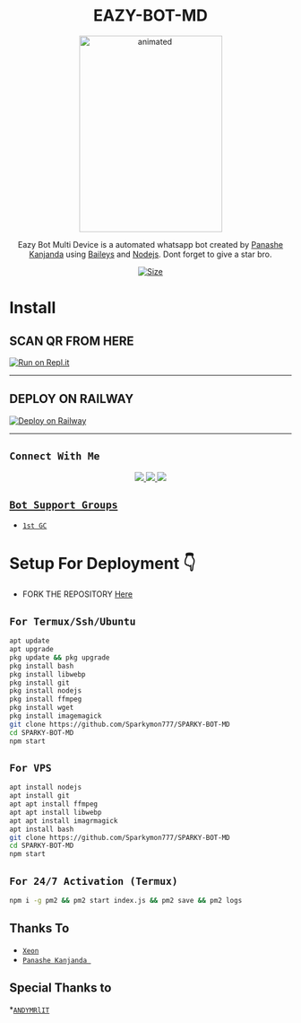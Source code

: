 

<h1 align="center">EAZY-BOT-MD<br></h1>
<p align="center">
<img src="https://i.imgur.com/u9RfIfy.jpeg" alt="animated" width="255" height="350" />
</p>

<p align="center">
Eazy Bot Multi Device is a automated whatsapp bot created by <a href="https://github.com/Sparkymon777" target="_blank">Panashe Kanjanda</a> using <a href="https://github.com/adiwajshing/Baileys" target="_blank">Baileys</a> and <a href="https://github.com/nodejs" target="_blank">Nodejs</a>. Dont forget to give a star bro.
</p>

<p align="center">
<a href="https://youtu.be/u7mArDtlTZk"><img title="Size" src="https://img.shields.io/badge/Tutorial-Video-green"></a>
</p>

# Install

## SCAN QR FROM HERE

[![Run on Repl.it](https://repl.it/badge/github/Sparkymon777/SPARKY-BOT-MD)](https://replit.com/@Sparkymon777/SPARKY-BOT-Ultra?v=output%20only=1&lite=1#index.js)



----------

<p align="center">



</p>

## DEPLOY ON RAILWAY 

[![Deploy on Railway](https://railway.app/button.svg)](https://railway.app/new)



-------

## ```Connect With Me```
<p align="center">
<a href="https://wa.me/917012984396"><img src="https://img.shields.io/badge/Contact SPARKY-25D366?style=for-the-badge&logo=whatsapp&logoColor=white" />
<a href="https://chat.whatsapp.com/JTUrdnOziKD44ScoBoggmh"><img src="https://img.shields.io/badge/Join Official GC-25D366?style=for-the-badge&logo=whatsapp&logoColor=white" />
<a href="https://youtube.com/@sparkymon777"><img src="https://img.shields.io/badge/Subscribe SPARKY'S CHANNEL-ff0000?style=for-the-badge&logo=youtube&logoColor=ff000000&link=https://www.youtube.com/c/BOTINDO" /><br>
</p>


## ```Bot Support Groups```

- [`1st GC`](https://chat.whatsapp.com/JTUrdnOziKD44ScoBoggmh)

# Setup For Deployment 👇

- FORK THE REPOSITORY [Here](https://github.com/Sparkymon777/SPARKY-BOT-MD/fork)

## `For Termux/Ssh/Ubuntu`
```bash
apt update
apt upgrade
pkg update && pkg upgrade
pkg install bash
pkg install libwebp
pkg install git
pkg install nodejs
pkg install ffmpeg
pkg install wget
pkg install imagemagick
git clone https://github.com/Sparkymon777/SPARKY-BOT-MD
cd SPARKY-BOT-MD
npm start
```
## `For VPS`
```bash
apt install nodejs 
apt install git 
apt apt install ffmpeg 
apt apt install libwebp 
apt apt install imagrmagick
apt install bash
git clone https://github.com/Sparkymon777/SPARKY-BOT-MD
cd SPARKY-BOT-MD
npm start
```
## `For 24/7 Activation (Termux)`
```bash
npm i -g pm2 && pm2 start index.js && pm2 save && pm2 logs
```
  
  
  ## Thanks To
* [`Xeon`](https://github.com/DGXeon)
* [`Panashe Kanjanda `](https://github.com/eazy2003/SPARKY-BOT-MD)


## Special Thanks to
*[`ANDYMRlIT`](https://github.com/andymrlit)
